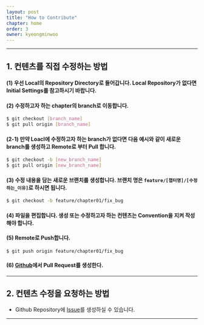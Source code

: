 ```yaml
---
layout: post
title: "How to Contribute"
chapter: home
order: 3
owner: kyeongminwoo
---
```


---

## 1. 컨텐츠를 직접 수정하는 방법

#### (1) 우선 Local의 Repository Directory로 들어갑니다. Local Repository가 없다면 Initial Settings를 참고하시기 바랍니다.

#### (2) 수정하고자 하는 chapter의 branch로 이동합니다.

```bash
$ git checkout [branch_name]
$ git pull origin [branch_name]
```

#### (2-1) 만약 Loacl에 수정하고자 하는 branch가 없다면 다음 예시와 같이 새로운 branch를 생성하고 Remote로 부터 Pull 합니다.

```bash
$ git checkout -b [new_branch_name]
$ git pull origin [new_branch_name]
```

#### (3) 수정 내용을 담는 새로운 브랜치를 생성합니다. 브랜치 명은 `feature/[챕터명]/[수정하는_이유]`로 하시면 됩니다.

```bash
$ git checkout -b feature/chapter01/fix_bug
```

#### (4) 파일을 편집합니다. 생성 또는 수정하고자 하는 컨텐츠는 Convention을 지켜 작성해야 합니다.

#### (5) Remote로 Push합니다.

```
$ git push origin feature/chapter01/fix_bug
```

#### (6) [Github](<https://github.com/convex-optimization-for-all/convex-optimization-for-all.github.io/pulls>)에서 Pull Request를 생성한다.

---

## 2. 컨텐츠 수정을 요청하는 방법

- Github Repository에 [Issue](<https://github.com/convex-optimization-for-all/convex-optimization-for-all.github.io/issues>)를 생성하실 수 있습니다.

---
